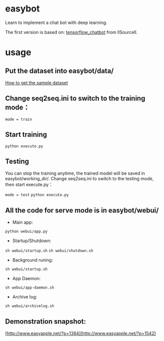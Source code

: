 # easybot
Learn to implement a chat bot with deep learning. 

The first version is based on: [tensorflow_chatbot](https://github.com/llSourcell/tensorflow_chatbot) from llSourcell.

# usage

## Put the dataset into easybot/data/
[How to get the sample dataset](https://github.com/suriyadeepan/datasets) 

## Change seq2seq.ini to switch to the training mode：

`mode = train`

## Start training

`python execute.py`

## Testing
You can stop the training anytime, the trained model will be saved in easybot/working_dir/. 
Change seq2seq.ini to switch to the testing mode, then start execute.py：

`mode = test`
`python execute.py`

## All the code for serve mode is in easybot/webui/
- Main app: 

`python webui/app.py`

- Startup/Shutdown:

`sh webui/startup.sh`
`sh webui/shutdown.sh`

- Background runing:

`sh webui/startup.sh`

- App Daemon:

`sh webui/app-daemon.sh`

- Archive log:

`sh webui/archivelog.sh`

## Demonstration snapshot:

[http://www.easyapple.net/?p=1384](http://www.easyapple.net/?p=1542) 

